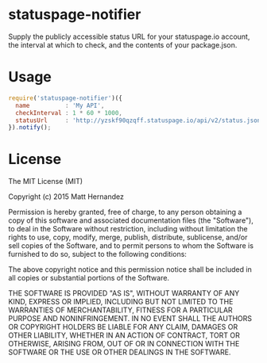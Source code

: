 # statuspage-notifier

Supply the publicly accessible status URL for your statuspage.io account, the
interval at which to check, and the contents of your package.json.

# Usage

```js
require('statuspage-notifier')({
  name          : 'My API',
  checkInterval : 1 * 60 * 1000,
  statusUrl     : 'http://yzskf90qzqff.statuspage.io/api/v2/status.json'
}).notify();
```

# License

The MIT License (MIT)

Copyright (c) 2015 Matt Hernandez

Permission is hereby granted, free of charge, to any person obtaining a copy
of this software and associated documentation files (the "Software"), to deal
in the Software without restriction, including without limitation the rights
to use, copy, modify, merge, publish, distribute, sublicense, and/or sell
copies of the Software, and to permit persons to whom the Software is
furnished to do so, subject to the following conditions:

The above copyright notice and this permission notice shall be included in all
copies or substantial portions of the Software.

THE SOFTWARE IS PROVIDED "AS IS", WITHOUT WARRANTY OF ANY KIND, EXPRESS OR
IMPLIED, INCLUDING BUT NOT LIMITED TO THE WARRANTIES OF MERCHANTABILITY,
FITNESS FOR A PARTICULAR PURPOSE AND NONINFRINGEMENT. IN NO EVENT SHALL THE
AUTHORS OR COPYRIGHT HOLDERS BE LIABLE FOR ANY CLAIM, DAMAGES OR OTHER
LIABILITY, WHETHER IN AN ACTION OF CONTRACT, TORT OR OTHERWISE, ARISING FROM,
OUT OF OR IN CONNECTION WITH THE SOFTWARE OR THE USE OR OTHER DEALINGS IN THE
SOFTWARE.

